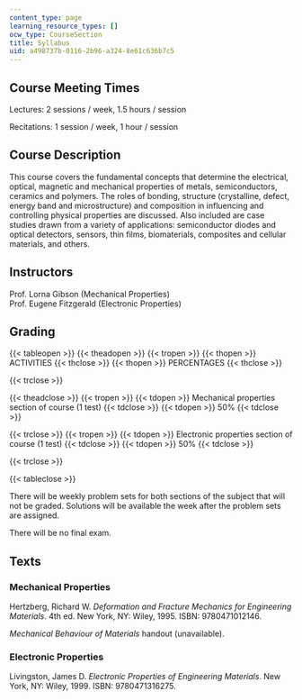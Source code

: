 ```yaml
---
content_type: page
learning_resource_types: []
ocw_type: CourseSection
title: Syllabus
uid: a498737b-0116-2b96-a324-8e61c636b7c5
---
```


Course Meeting Times
--------------------

Lectures: 2 sessions / week, 1.5 hours / session

Recitations: 1 session / week, 1 hour / session

Course Description
------------------

This course covers the fundamental concepts that determine the electrical, optical, magnetic and mechanical properties of metals, semiconductors, ceramics and polymers. The roles of bonding, structure (crystalline, defect, energy band and microstructure) and composition in influencing and controlling physical properties are discussed. Also included are case studies drawn from a variety of applications: semiconductor diodes and optical detectors, sensors, thin films, biomaterials, composites and cellular materials, and others.

Instructors
-----------

Prof. Lorna Gibson (Mechanical Properties)  
Prof. Eugene Fitzgerald (Electronic Properties)

Grading
-------

{{< tableopen >}}
{{< theadopen >}}
{{< tropen >}}
{{< thopen >}}
ACTIVITIES
{{< thclose >}}
{{< thopen >}}
PERCENTAGES
{{< thclose >}}

{{< trclose >}}

{{< theadclose >}}
{{< tropen >}}
{{< tdopen >}}
Mechanical properties section of course (1 test)
{{< tdclose >}}
{{< tdopen >}}
50%
{{< tdclose >}}

{{< trclose >}}
{{< tropen >}}
{{< tdopen >}}
Electronic properties section of course (1 test)
{{< tdclose >}}
{{< tdopen >}}
50%
{{< tdclose >}}

{{< trclose >}}

{{< tableclose >}}

  

There will be weekly problem sets for both sections of the subject that will not be graded. Solutions will be available the week after the problem sets are assigned.

There will be no final exam.

Texts
-----

### Mechanical Properties

Hertzberg, Richard W. _Deformation and Fracture Mechanics for Engineering Materials_. 4th ed. New York, NY: Wiley, 1995. ISBN: 9780471012146.

_Mechanical Behaviour of Materials_ handout (unavailable).

### Electronic Properties

Livingston, James D. _Electronic Properties of Engineering Materials_. New York, NY: Wiley, 1999. ISBN: 9780471316275.
